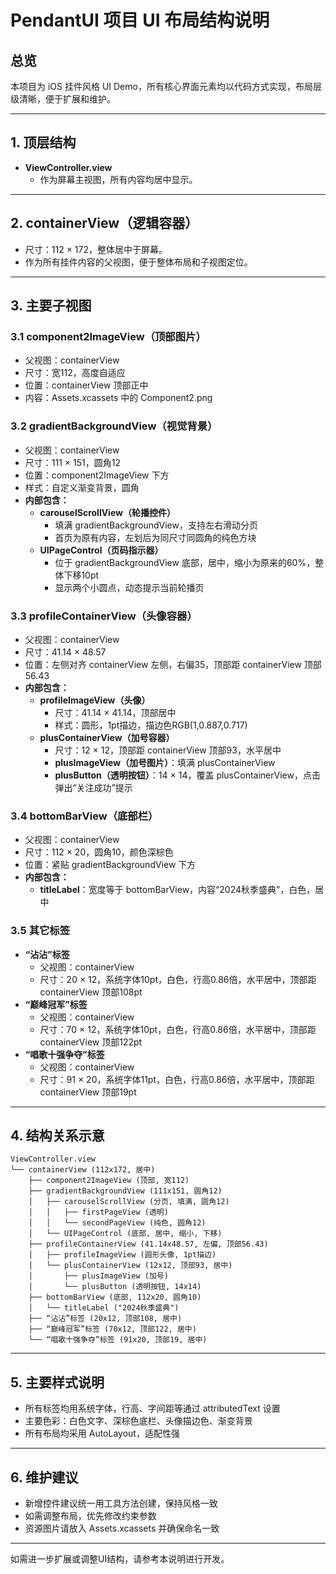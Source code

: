 # PendantUI 项目 UI 布局结构说明

## 总览
本项目为 iOS 挂件风格 UI Demo，所有核心界面元素均以代码方式实现，布局层级清晰，便于扩展和维护。

---

## 1. 顶层结构
- **ViewController.view**
  - 作为屏幕主视图，所有内容均居中显示。

---

## 2. containerView（逻辑容器）
- 尺寸：112 × 172，整体居中于屏幕。
- 作为所有挂件内容的父视图，便于整体布局和子视图定位。

---

## 3. 主要子视图

### 3.1 component2ImageView（顶部图片）
- 父视图：containerView
- 尺寸：宽112，高度自适应
- 位置：containerView 顶部正中
- 内容：Assets.xcassets 中的 Component2.png

### 3.2 gradientBackgroundView（视觉背景）
- 父视图：containerView
- 尺寸：111 × 151，圆角12
- 位置：component2ImageView 下方
- 样式：自定义渐变背景，圆角
- **内部包含：**
  - **carouselScrollView（轮播控件）**
    - 填满 gradientBackgroundView，支持左右滑动分页
    - 首页为原有内容，左划后为同尺寸同圆角的纯色方块
  - **UIPageControl（页码指示器）**
    - 位于 gradientBackgroundView 底部，居中，缩小为原来的60%，整体下移10pt
    - 显示两个小圆点，动态提示当前轮播页

### 3.3 profileContainerView（头像容器）
- 父视图：containerView
- 尺寸：41.14 × 48.57
- 位置：左侧对齐 containerView 左侧，右偏35，顶部距 containerView 顶部56.43
- **内部包含：**
  - **profileImageView（头像）**
    - 尺寸：41.14 × 41.14，顶部居中
    - 样式：圆形，1pt描边，描边色RGB(1,0.887,0.717)
  - **plusContainerView（加号容器）**
    - 尺寸：12 × 12，顶部距 containerView 顶部93，水平居中
    - **plusImageView（加号图片）**：填满 plusContainerView
    - **plusButton（透明按钮）**：14 × 14，覆盖 plusContainerView，点击弹出“关注成功”提示

### 3.4 bottomBarView（底部栏）
- 父视图：containerView
- 尺寸：112 × 20，圆角10，颜色深棕色
- 位置：紧贴 gradientBackgroundView 下方
- **内部包含：**
  - **titleLabel**：宽度等于 bottomBarView，内容“2024秋季盛典”，白色，居中

### 3.5 其它标签
- **“沾沾”标签**
  - 父视图：containerView
  - 尺寸：20 × 12，系统字体10pt，白色，行高0.86倍，水平居中，顶部距 containerView 顶部108pt
- **“巅峰冠军”标签**
  - 父视图：containerView
  - 尺寸：70 × 12，系统字体10pt，白色，行高0.86倍，水平居中，顶部距 containerView 顶部122pt
- **“唱歌十强争夺”标签**
  - 父视图：containerView
  - 尺寸：91 × 20，系统字体11pt，白色，行高0.86倍，水平居中，顶部距 containerView 顶部19pt

---

## 4. 结构关系示意

```
ViewController.view
└── containerView (112x172, 居中)
    ├── component2ImageView (顶部, 宽112)
    ├── gradientBackgroundView (111x151, 圆角12)
    │   ├── carouselScrollView (分页, 填满, 圆角12)
    │   │   ├── firstPageView (透明)
    │   │   └── secondPageView (纯色, 圆角12)
    │   └── UIPageControl (底部, 居中, 缩小, 下移)
    ├── profileContainerView (41.14x48.57, 左偏, 顶部56.43)
    │   ├── profileImageView (圆形头像, 1pt描边)
    │   └── plusContainerView (12x12, 顶部93, 居中)
    │       ├── plusImageView (加号)
    │       └── plusButton (透明按钮, 14x14)
    ├── bottomBarView (底部, 112x20, 圆角10)
    │   └── titleLabel ("2024秋季盛典")
    ├── “沾沾”标签 (20x12, 顶部108, 居中)
    ├── “巅峰冠军”标签 (70x12, 顶部122, 居中)
    └── “唱歌十强争夺”标签 (91x20, 顶部19, 居中)
```

---

## 5. 主要样式说明
- 所有标签均用系统字体，行高、字间距等通过 attributedText 设置
- 主要色彩：白色文字、深棕色底栏、头像描边色、渐变背景
- 所有布局均采用 AutoLayout，适配性强

---

## 6. 维护建议
- 新增控件建议统一用工具方法创建，保持风格一致
- 如需调整布局，优先修改约束参数
- 资源图片请放入 Assets.xcassets 并确保命名一致

---

如需进一步扩展或调整UI结构，请参考本说明进行开发。 